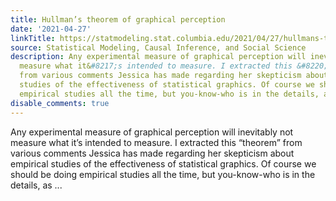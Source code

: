```yaml
---
title: Hullman’s theorem of graphical perception
date: '2021-04-27'
linkTitle: https://statmodeling.stat.columbia.edu/2021/04/27/hullmans-theorem-of-graphical-perception/
source: Statistical Modeling, Causal Inference, and Social Science
description: Any experimental measure of graphical perception will inevitably not
  measure what it&#8217;s intended to measure. I extracted this &#8220;theorem&#8221;
  from various comments Jessica has made regarding her skepticism about empirical
  studies of the effectiveness of statistical graphics. Of course we should be doing
  empirical studies all the time, but you-know-who is in the details, as ...
disable_comments: true
---
```

Any experimental measure of graphical perception will inevitably not measure what it&#8217;s intended to measure. I extracted this &#8220;theorem&#8221; from various comments Jessica has made regarding her skepticism about empirical studies of the effectiveness of statistical graphics. Of course we should be doing empirical studies all the time, but you-know-who is in the details, as ...